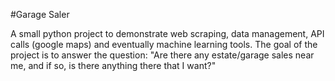 #Garage Saler

A small python project to demonstrate web scraping, data management, API calls (google maps) and eventually machine learning tools. The goal of the project is to answer the question: "Are there any estate/garage sales near me, and if so, is there anything there that I want?"
